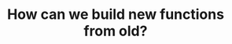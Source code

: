 ---
id: F3
title: How can we build new functions from old?
dependencies: 
    - F2
keyQuestions:
    - What happens if we consider the sum or product of two functions?
    - What do we mean by the _compositiion_ of two functions, and what are some interesting examples?
    - What do we mean by the _inverse_ of a function, and when does a function have an inverse?
    - In what ways might we transform a function, and what effects do these transformations have?

---